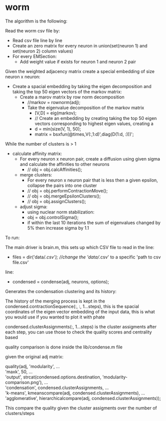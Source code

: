# worm  
The algorithm is the following:  

Read the worm csv file by:  
  + Read csv file line by line  
  + Create an zero matrix for every neuron in union(set(neuron 1) and set(neuron 2) column values)  
  + For every EMSection:  
    + Add weight value if exists for neuron 1 and neuron 2 pair  

Given the weighted adjacency matrix create a special embedding of size neuron x neuron:  
  + Create a spacial embedding by taking the eigen decomposition and taking the top 50 eigen vectors of the markov matrix:  
    + Create a marov matrix by row norm decomposition  
      + //markov = rownorm(adj);  
      + Take the eigenvalue decomposition of the markov matrix  
        + [V,D] = eig(markov);  
        + // Create an embedding by creating taking the top 50 eigen vectors corresponding to highest eigen values, creating a  
        + d = min(size(V, 1), 50);  
        + matrix = bsxfun(@times,V(:,1:d)',diag(D(1:d, :)))';  
        
While the number of clusters is > 1  
  + calculate affinity matrix:  
    + For every neuron x neuron pair, create a diffusion using given sigma and calculate the affinities to other neurons  
      + // obj = obj.calcAffinities();  
    + merge clusters:  
      + For every neuron x neuron pair that is less then a given epsilon, collapse the pairs into one cluster  
      + // obj = obj.performContractionMove();  
      + // obj = obj.mergeEpsilonClusters();  
      + // obj = obj.assignClusters();  
    + adjust sigma:  
      + using nuclear norm stabilization:  
      + obj = obj.controlSigma();  
      + if within the last 10 iterations the sum of eigenvalues changed by 5% then increase sigma by 1.1  

To run:  

The main driver is brain.m, this sets up which CSV file to read in the line:  

  + files = dir('data/*.csv'); //change the 'data/*.csv' to a specific 'path to csv file.csv'  

line:  
  + condensed = condense(adj, neurons, options);  

Generates the condensation clustering and its history:  

The history of the merging process is kept in the condensed.contractionSequence(:, :, 1...steps), this is the spacial coordinates of the eigen vector embedding of the input data, this is what you would use if you wanted to plot it with phate  

condensed.clusterAssignments(:, 1...steps) is the cluster assigments after each step, you can use those to check the quality scores and centrality based  

quality comparison is done inside the lib/condense.m file  

given the original adj matrix:  

quality(adj, 'modularity', ...  
            'maxk', 50, ...  
            'output', strcat(condensed.options.destination, 'modularity-comparison.png'), ...  
            'condensation', condensed.clusterAssignments, ...   
            'k-means', kmeanscompare(adj, condensed.clusterAssignments), ...  
            'agglomerative', hierarchicalcompare(adj, condensed.clusterAssignments));  

This compare the quality given the cluster assigments over the number of clusters/steps  
